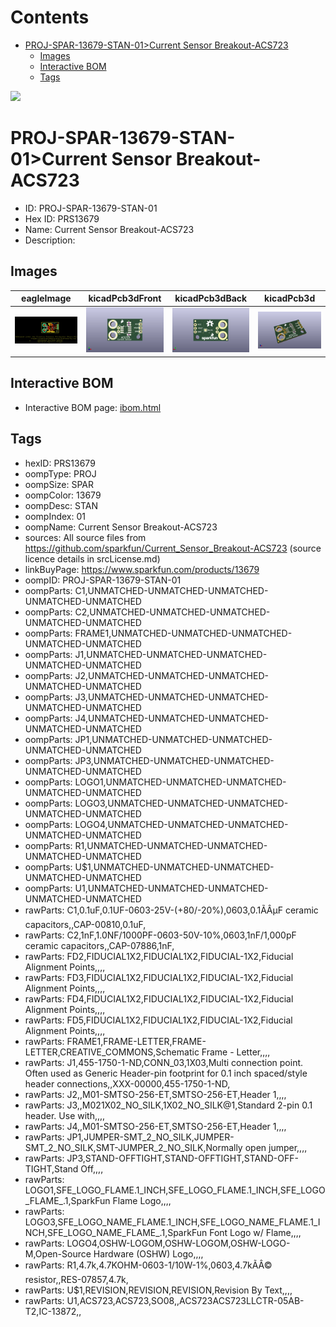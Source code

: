 



Contents
========

* [PROJ-SPAR-13679-STAN-01>Current Sensor Breakout-ACS723](#proj-spar-13679-stan-01current-sensor-breakout-acs723)
	* [Images](#images)
	* [Interactive BOM](#interactive-bom)
	* [Tags](#tags)
  
![][im]
# PROJ-SPAR-13679-STAN-01>Current Sensor Breakout-ACS723

- ID: PROJ-SPAR-13679-STAN-01
- Hex ID: PRS13679
- Name: Current Sensor Breakout-ACS723
- Description: 

## Images
  
  

|eagleImage|kicadPcb3dFront|kicadPcb3dBack|kicadPcb3d|
| :---: | :---: | :---: | :---: |
|[![eagleImage](eagleImage_140.png)](eagleImage_.png)|[![kicadPcb3dFront](kicadPcb3dFront_140.png)](kicadPcb3dFront_.png)|[![kicadPcb3dBack](kicadPcb3dBack_140.png)](kicadPcb3dBack_.png)|[![kicadPcb3d](kicadPcb3d_140.png)](kicadPcb3d_.png)|

## Interactive BOM

- Interactive BOM page: [ibom.html](kicad/bom/ibom.html)

## Tags

- hexID: PRS13679
- oompType: PROJ
- oompSize: SPAR
- oompColor: 13679
- oompDesc: STAN
- oompIndex: 01
- oompName: Current Sensor Breakout-ACS723
- sources: All source files from https://github.com/sparkfun/Current_Sensor_Breakout-ACS723 (source licence details in srcLicense.md)
- linkBuyPage: https://www.sparkfun.com/products/13679
- oompID: PROJ-SPAR-13679-STAN-01
- oompParts: C1,UNMATCHED-UNMATCHED-UNMATCHED-UNMATCHED-UNMATCHED
- oompParts: C2,UNMATCHED-UNMATCHED-UNMATCHED-UNMATCHED-UNMATCHED
- oompParts: FRAME1,UNMATCHED-UNMATCHED-UNMATCHED-UNMATCHED-UNMATCHED
- oompParts: J1,UNMATCHED-UNMATCHED-UNMATCHED-UNMATCHED-UNMATCHED
- oompParts: J2,UNMATCHED-UNMATCHED-UNMATCHED-UNMATCHED-UNMATCHED
- oompParts: J3,UNMATCHED-UNMATCHED-UNMATCHED-UNMATCHED-UNMATCHED
- oompParts: J4,UNMATCHED-UNMATCHED-UNMATCHED-UNMATCHED-UNMATCHED
- oompParts: JP1,UNMATCHED-UNMATCHED-UNMATCHED-UNMATCHED-UNMATCHED
- oompParts: JP3,UNMATCHED-UNMATCHED-UNMATCHED-UNMATCHED-UNMATCHED
- oompParts: LOGO1,UNMATCHED-UNMATCHED-UNMATCHED-UNMATCHED-UNMATCHED
- oompParts: LOGO3,UNMATCHED-UNMATCHED-UNMATCHED-UNMATCHED-UNMATCHED
- oompParts: LOGO4,UNMATCHED-UNMATCHED-UNMATCHED-UNMATCHED-UNMATCHED
- oompParts: R1,UNMATCHED-UNMATCHED-UNMATCHED-UNMATCHED-UNMATCHED
- oompParts: U$1,UNMATCHED-UNMATCHED-UNMATCHED-UNMATCHED-UNMATCHED
- oompParts: U1,UNMATCHED-UNMATCHED-UNMATCHED-UNMATCHED-UNMATCHED
- rawParts: C1,0.1uF,0.1UF-0603-25V-(+80/-20%),0603,0.1ÃÂµF ceramic capacitors,,CAP-00810,0.1uF,
- rawParts: C2,1nF,1.0NF/1000PF-0603-50V-10%,0603,1nF/1,000pF ceramic capacitors,,CAP-07886,1nF,
- rawParts: FD2,FIDUCIAL1X2,FIDUCIAL1X2,FIDUCIAL-1X2,Fiducial Alignment Points,,,,
- rawParts: FD3,FIDUCIAL1X2,FIDUCIAL1X2,FIDUCIAL-1X2,Fiducial Alignment Points,,,,
- rawParts: FD4,FIDUCIAL1X2,FIDUCIAL1X2,FIDUCIAL-1X2,Fiducial Alignment Points,,,,
- rawParts: FD5,FIDUCIAL1X2,FIDUCIAL1X2,FIDUCIAL-1X2,Fiducial Alignment Points,,,,
- rawParts: FRAME1,FRAME-LETTER,FRAME-LETTER,CREATIVE_COMMONS,Schematic Frame - Letter,,,,
- rawParts: J1,455-1750-1-ND,CONN_03,1X03,Multi connection point. Often used as Generic Header-pin footprint for 0.1 inch spaced/style header connections,,XXX-00000,455-1750-1-ND,
- rawParts: J2,,M01-SMTSO-256-ET,SMTSO-256-ET,Header 1,,,,
- rawParts: J3,,M021X02_NO_SILK,1X02_NO_SILK@1,Standard 2-pin 0.1 header. Use with,,,,
- rawParts: J4,,M01-SMTSO-256-ET,SMTSO-256-ET,Header 1,,,,
- rawParts: JP1,JUMPER-SMT_2_NO_SILK,JUMPER-SMT_2_NO_SILK,SMT-JUMPER_2_NO_SILK,Normally open jumper,,,,
- rawParts: JP3,STAND-OFFTIGHT,STAND-OFFTIGHT,STAND-OFF-TIGHT,Stand Off,,,,
- rawParts: LOGO1,SFE_LOGO_FLAME.1_INCH,SFE_LOGO_FLAME.1_INCH,SFE_LOGO_FLAME_.1,SparkFun Flame Logo,,,,
- rawParts: LOGO3,SFE_LOGO_NAME_FLAME.1_INCH,SFE_LOGO_NAME_FLAME.1_INCH,SFE_LOGO_NAME_FLAME_.1,SparkFun Font Logo w/ Flame,,,,
- rawParts: LOGO4,OSHW-LOGOM,OSHW-LOGOM,OSHW-LOGO-M,Open-Source Hardware (OSHW) Logo,,,,
- rawParts: R1,4.7k,4.7KOHM-0603-1/10W-1%,0603,4.7kÃÂ© resistor,,RES-07857,4.7k,
- rawParts: U$1,REVISION,REVISION,REVISION,Revision By Text,,,,
- rawParts: U1,ACS723,ACS723,SO08,,ACS723ACS723LLCTR-05AB-T2,IC-13872,,



[im]: kicadPcb3d_450.png
